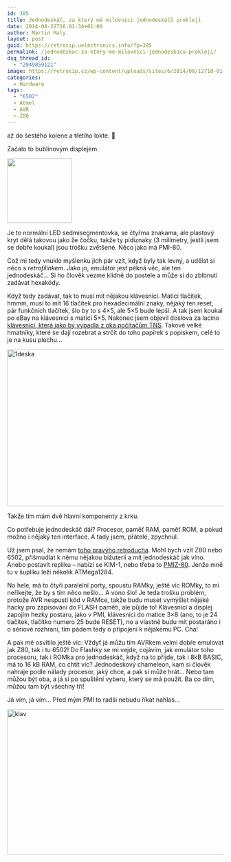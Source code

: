 ```yaml
---
id: 385
title: Jednodeskáč, za který mě milovníci jednodeskáčů proklejí
date: 2014-08-22T16:01:34+01:00
author: Martin Maly
layout: post
guid: https://retrocip.uelectronics.info/?p=385
permalink: /jednodeskac-za-ktery-me-milovnici-jednodeskacu-prokleji/
dsq_thread_id:
  - "2949859121"
image: https://retrocip.cz/wp-content/uploads/sites/6/2014/08/12710-01-600x198.jpg
categories:
  - Hardware
tags:
  - "6502"
  - Atmel
  - AVR
  - Z80
---
```

až do šestého kolene a třetího lokte. 🙂

<!--more-->

Začalo to bublinovým displejem.

<img loading="lazy" class="aligncenter size-thumbnail wp-image-386" src="https://retrocip.uelectronics.info/wp-content/uploads/sites/6/2014/08/12710-01-150x150.jpg" alt="" width="150" height="150" srcset="https://retrocip.cz/wp-content/uploads/sites/6/2014/08/12710-01-150x150.jpg 150w, https://retrocip.cz/wp-content/uploads/sites/6/2014/08/12710-01.jpg 600w" sizes="(max-width: 150px) 100vw, 150px" /> 

Je to normální LED sedmisegmentovka, se čtyřma znakama, ale plastový kryt dělá takovou jako že čočku, takže ty pidiznaky (3 milimetry, jestli jsem se dobře koukal) jsou trošku zvětšené. Něco jako má PMI-80.

Což mi tedy vnuklo myšlenku jich pár vzít, když byly tak levný, a udělat si něco s _retrofílinkem_. Jako jo, emulátor jest pěkná věc, ale ten jednodeskáč&#8230; Si ho člověk vezme klidně do postele a může si do zblbnutí zadávat hexakódy.

Když tedy zadávat, tak to musí mít nějakou klávesnici. Matici tlačítek, hmmm, musí to mít 16 tlačítek pro hexadecimální znaky, nějaký ten reset, pár funkčních tlačítek, šlo by to s 4&#215;5, ale 5&#215;5 bude lepší. A tak jsem koukal po eBay na klávesnici s maticí 5&#215;5. Nakonec jsem objevil doslova za lacino [klávesnici, která jako by vypadla z oka počítačům TNS](https://rover.ebay.com/rover/1/711-53200-19255-0/1?icep_ff3=2&pub=5575085282&toolid=10001&campid=5337554641&customid=&icep_item=130541363513&ipn=psmain&icep_vectorid=229466&kwid=902099&mtid=824&kw=lg). Takové velké hmatníky, které se dají rozebrat a strčit do toho papírek s popiskem, celé to je na kusu plechu&#8230;

<img loading="lazy" class="aligncenter size-medium wp-image-387" src="https://retrocip.uelectronics.info/wp-content/uploads/sites/6/2014/08/1deska-650x365.jpg" alt="1deska" width="650" height="365" srcset="https://retrocip.cz/wp-content/uploads/sites/6/2014/08/1deska-650x365.jpg 650w, https://retrocip.cz/wp-content/uploads/sites/6/2014/08/1deska.jpg 800w" sizes="(max-width: 650px) 100vw, 650px" /> 

Takže tím mám dvě hlavní komponenty z krku.

Co potřebuje jednodeskáč dál? Procesor, paměť RAM, paměť ROM, a pokud možno i nějaký ten interface. A tady jsem, přátelé, zpychnul.

Už jsem psal, že nemám [toho pravýho retroducha](https://retrocip.uelectronics.info/retro-duch/ "Retro duch"). Mohl bych vzít Z80 nebo 6502, přišmudlat k němu nějakou bižuterii a mít jednodeskáč jak víno. Anebo postavit repliku &#8211; nabízí se KIM-1, nebo třeba to [PMIZ-80](https://css-electronics.8u.cz/8bity/pmiz80a/pmiz80a_comp.html). Jenže mně tu v šuplíku leží několik ATMega1284.

No hele, má to čtyři paralelní porty, spoustu RAMky, ještě víc ROMky, to mi neříkejte, že by s tím něco nešlo&#8230; A vono šlo! Je teda trošku problém, protože AVR nespustí kód v RAMce, takže budu muset vymýšlet nějaké hacky pro zapisování do FLASH paměti, ale půjde to! Klávesnici a displej zapojím hezky postaru, jako v PMI, klávesnici do matice 3&#215;8 (ano, to je 24 tlačítek, tlačítko numero 25 bude RESET), no a vlastně budu mít postaráno i o sériové rozhraní, tím pádem tedy o připojení k nějakému PC. Cha!

A pak mě osvítilo ještě víc: Vždyť já můžu tím AVRkem velmi dobře emulovat jak Z80, tak i tu 6502! Do Flashky se mi vejde, cojávím, jak emulátor toho procesoru, tak i ROMka pro jednodeskáč, když na to přijde, tak i 8kB BASIC, má to 16 kB RAM, co chtít víc? Jednodeskový chameleon, kam si člověk nahraje podle nálady procesor, jaký chce, a pak si může hrát&#8230; Nebo tam můžou být oba, a já si po spuštění vyberu, který se má použít. Ba co dím, můžou tam být všechny tři!

Já vím, já vím&#8230; Před mým PMI to radši nebudu říkat nahlas&#8230;

<img loading="lazy" class="aligncenter size-full wp-image-390" src="https://retrocip.uelectronics.info/wp-content/uploads/sites/6/2014/08/klav.jpg" alt="klav" width="600" height="338" />